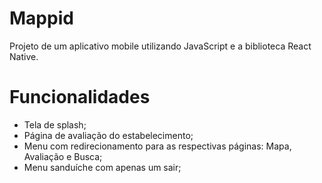 # Mappid
Projeto de um aplicativo mobile utilizando JavaScript e a biblioteca React Native.

# Funcionalidades
- Tela de splash;
- Página de avaliação do estabelecimento;
- Menu com redirecionamento para as respectivas páginas: Mapa, Avaliação e Busca;
- Menu sanduíche com apenas um sair;
